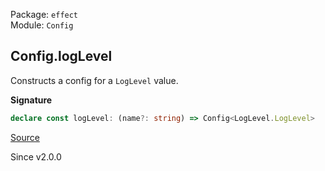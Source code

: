 Package: `effect`<br />
Module: `Config`<br />

## Config.logLevel

Constructs a config for a `LogLevel` value.

**Signature**

```ts
declare const logLevel: (name?: string) => Config<LogLevel.LogLevel>
```

[Source](https://github.com/Effect-TS/effect/tree/main/packages/effect/src/Config.ts#L212)

Since v2.0.0